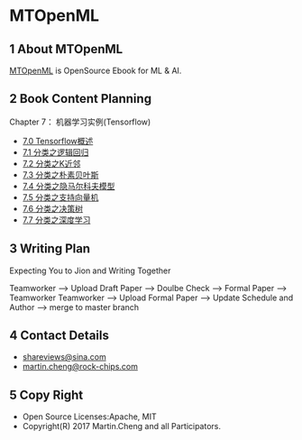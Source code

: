 # MTOpenML

## 1 About MTOpenML

[MTOpenML](https://github.com/MTMediaDev/MTOpenML) is OpenSource Ebook for  ML & AI.

## 2 Book Content Planning

Chapter 7： 机器学习实例(Tensorflow)

* [7.0 Tensorflow概述](../../book-open-ml-cn/7-ml-tensorflow/70-ml-tensorflow.md)
* [7.1 分类之逻辑回归](../../book-open-ml-cn/7-ml-tensorflow/71-ml-logistic-regression.md)
* [7.2 分类之K近邻](../../book-open-ml-cn/7-ml-tensorflow/72-ml-k-nearest-neighbor.md)
* [7.3 分类之朴素贝叶斯](../../book-open-ml-cn/7-ml-tensorflow/73-ml-naive-bayes.md)
* [7.4 分类之隐马尔科夫模型](../../book-open-ml-cn/7-ml-tensorflow/74-ml-hidden-markov-model.md)
* [7.5 分类之支持向量机](../../book-open-ml-cn/7-ml-tensorflow/75-ml-support-vector-machine.md)
* [7.6 分类之决策树](../../book-open-ml-cn/7-ml-tensorflow/76-ml-decision-tree.md)
* [7.7 分类之深度学习](../../book-open-ml-cn/7-ml-tensorflow/77-ml-deep-learn.md)

## 3 Writing Plan

Expecting You to Jion and Writing Together

Teamworker --> Upload Draft Paper  --> Doulbe Check --> Formal Paper -->  Teamworker
Teamworker --> Upload Formal Paper --> Update Schedule and Author --> merge to master branch

## 4 Contact Details

* shareviews@sina.com
* martin.cheng@rock-chips.com

## 5 Copy Right

* Open Source Licenses:Apache, MIT
* Copyright(R) 2017 Martin.Cheng and all Participators.
